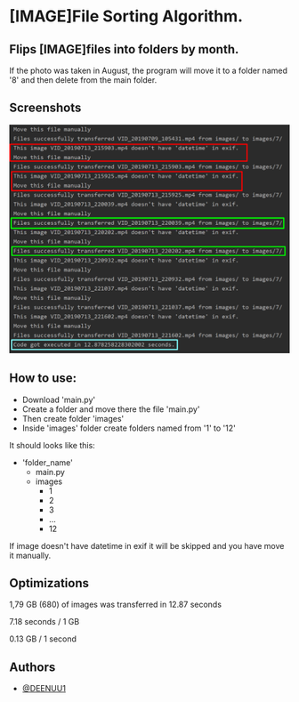 
# [IMAGE]File Sorting Algorithm.
## Flips [IMAGE]files into folders by month.

If the photo was taken in August, the program will move it to a folder named '8' and then delete from the main folder.

## Screenshots

![App Screenshot](demo.png)

## How to use:

- Download 'main.py'
- Create a folder and move there the file 'main.py'
- Then create folder 'images'
- Inside 'images' folder create folders named from '1' to '12'

It should looks like this:

- 'folder_name'
    - main.py
    - images
        - 1
        - 2
        - 3
        - ...
        - 12


If image doesn't have datetime in exif it will be skipped and you have move it manually.

## Optimizations

1,79 GB (680) of images was transferred in 12.87 seconds 

7.18 seconds / 1 GB

0.13 GB / 1 second
## Authors

- [@DEENUU1](https://www.github.com/DEENUU1)

